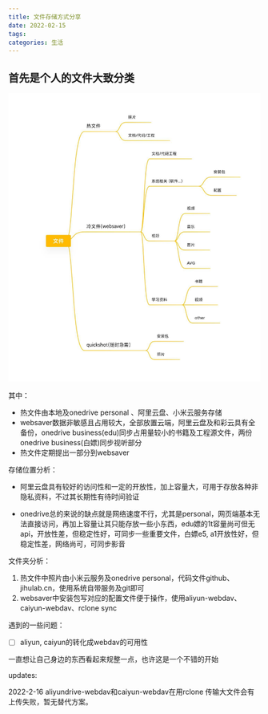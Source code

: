 ```yaml
---
title: 文件存储方式分享
date: 2022-02-15
tags: 
categories: 生活
---
```


## 首先是个人的文件大致分类

![image-20220215214803041](/img/image-20220215214803041.png)

其中：

- 热文件由本地及onedrive personal 、阿里云盘、小米云服务存储
- websaver数据非敏感且占用较大，全部放置云端，阿里云盘及和彩云具有全备份，onedrive business(edu)同步占用量较小的书籍及工程源文件，两份onedrive business(白嫖)同步视听部分
- 热文件定期提出一部分到websaver

存储位置分析：

- 阿里云盘具有较好的访问性和一定的开放性，加上容量大，可用于存放各种非隐私资料，不过其长期性有待时间验证

- onedrive总的来说的缺点就是网络速度不行，尤其是personal，网页端基本无法直接访问，再加上容量让其只能存放一些小东西，edu嫖的1t容量尚可但无api，开放性差，但稳定性好，可同步一些重要文件，白嫖e5, a1开放性好，但稳定性差，网络尚可，可同步影音

文件夹分析：

1. 热文件中照片由小米云服务及onedrive personal，代码文件github、jihulab.cn，使用系统自带服务及git即可
2. websaver中安装包写对应的配置文件便于操作，使用aliyun-webdav、caiyun-webdav、rclone sync

遇到的一些问题：

- [ ] aliyun, caiyun的转化成webdav的可用性

一直想让自己身边的东西看起来规整一点，也许这是一个不错的开始

updates: 

2022-2-16 aliyundrive-webdav和caiyun-webdav在用rclone 传输大文件会有上传失败，暂无替代方案。

